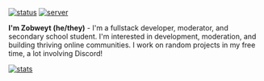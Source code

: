 [![status](https://dcbadge.vercel.app/api/shield/621276641166884867?style=flat&theme=clean-inverted)](https://github.com/zobweyt)
[![server](https://dcbadge.vercel.app/api/server/YpxnjnMrYT?style=flat&theme=clean-inverted)](https://discord.gg/YpxnjnMrYT)

**I'm Zobweyt (he/they)** - I'm a fullstack developer, moderator, and secondary school student. I'm interested in development, moderation, and building thriving online communities. I work on random projects in my free time, a lot involving Discord!

[![stats](https://github-readme-stats.vercel.app/api?username=zobweyt&show_icons=true&theme=midnight-purple&count_private=true&hide_border=true)](https://github.com/zobweyt?tab=repositories)
